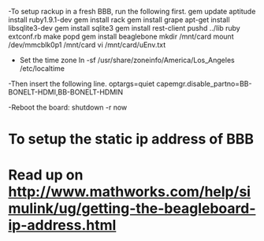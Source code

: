 -To setup rackup in a fresh BBB, run the following first.
gem update
aptitude install ruby1.9.1-dev
gem install rack
gem install grape
apt-get install libsqlite3-dev
gem install sqlite3
gem install rest-client
pushd ../lib
ruby extconf.rb
make
popd
gem install beaglebone
mkdir /mnt/card
mount /dev/mmcblk0p1 /mnt/card
vi /mnt/card/uEnv.txt

- Set the time zone
ln -sf /usr/share/zoneinfo/America/Los_Angeles /etc/localtime

-Then insert the following line.
optargs=quiet capemgr.disable_partno=BB-BONELT-HDMI,BB-BONELT-HDMIN

-Reboot the board:
shutdown -r now

#
# To setup the static ip address of BBB
# Read up on http://www.mathworks.com/help/simulink/ug/getting-the-beagleboard-ip-address.html
#